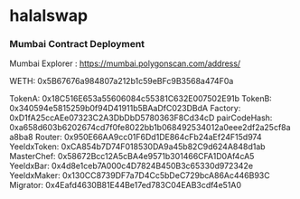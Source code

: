 # halalswap

### Mumbai Contract Deployment

Mumbai Explorer : https://mumbai.polygonscan.com/address/

WETH: 0x5B67676a984807a212b1c59eBFc9B3568a474F0a

TokenA:  0x18C516E653a55606084c55381C632E007502E91b
TokenB:  0x340594e5815259b0f94D41911b5BAaDfC023DBdA
Factory:  0xD1fA25ccAEe07323C2A3DbDbD5780363F8Cd34cD
pairCodeHash:  0xa658d603b6202674cd7f0fe8022bb1b068492534012a0eee2df2a25cf8aa8ba8
Router:  0x950E66AA9cc01F6Dd1DE864cFb24aEf24F15d974
YeeldxToken:  0xCA854b7D74F018530DA9a45b82C9d624A848d1ab
MasterChef:  0x58672Bcc12A5cBA4e9571b301466CFA1D0Af4cA5
YeeldxBar:  0x4d8e1ceb7A000c4D7824B450B3c65330d972342e
YeeldxMaker:  0x130CC8739DF7a7D4Cc5bDeC729bcA86Ac446B93C
Migrator:  0x4Eafd4630B81E44Be17ed783C04EAB3cdf4e51A0
